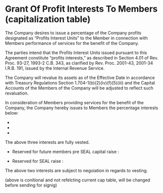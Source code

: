 
# Grant Of Profit Interests To Members (capitalization table)

The Company desires to issue a percentage of the Company profits 
designated as “Profits Interest Units” to the Member in connection with 
Members performance of services for the benefit of the Company.

The parties intend that the Profits Interest Units issued pursuant to this Agreement constitute “profits interests,” as described in Section 4.01 of Rev. Proc. 93-27, 1993-2 C.B. 343, as clarified by Rev. Proc. 2001-43, 2001-34 I.R.B. 191, issued by the Internal Revenue Service.

The Company will revalue its assets as of the Effective Date in accordance with Treasury Regulations Section 1.704-1(b)(2)(iv)(f)(5)(iii) and the Capital Accounts of the Members of the Company will be adjusted to reflect such revaluation.

In consideration of Members providing services for the benefit of the Company, the Company hereby issues to Members the percentage interests below:


* 

* 

* 

The above three interests are fully vested. 

* Reserved for future members pre SEAL capital raise : 

* Reserved for SEAL raise : 

The above two interests are subject to negoiation in regards to vesting.


(above is conitional and not refelcting current cap table, will be changed before sending for signig)
